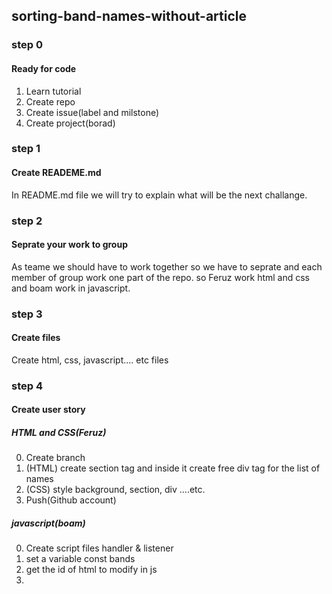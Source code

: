 ## sorting-band-names-without-article

### step 0
#### Ready for code
  1. Learn tutorial 
  2. Create repo
  3. Create issue(label and milstone)
  4. Create project(borad)

### step 1
#### Create READEME.md
In README.md file we will try to explain what will be the next challange.

### step 2
#### Seprate your work to group
As teame we should have to work together so we have to seprate and each member of group work one part of the repo.
so Feruz work html and css and boam work in javascript.

### step 3
#### Create files
Create html, css, javascript.... etc files

### step 4
#### Create user story

##### HTML and CSS(Feruz)
0. Create branch
1. (HTML) create section tag and inside it create free div tag for the list of names
2. (CSS) style background, section, div ....etc. 
3. Push(Github account)

##### javascript(boam)
0. Create script files handler & listener
1. set a variable const bands
2. get the id of html to modify in js
3.



